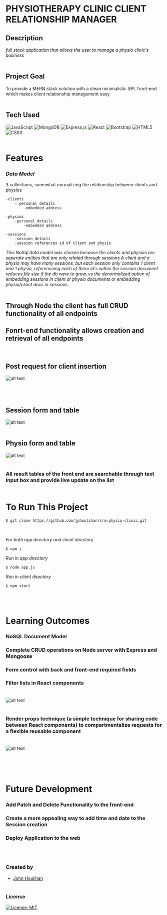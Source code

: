 # **PHYSIOTHERAPY CLINIC CLIENT RELATIONSHIP MANAGER** 

## **Description** 
_full stack application that allows the user to manage a physio clinic's business_<br/><br/>

## **Project Goal**
To provide a MERN stack solution with a clean minimalistic SPL front-end which makes client relationship management easy<br/><br/>

## **Tech Used**<br/>
![JavaScript](https://img.shields.io/badge/javascript-%23323330.svg?style=for-the-badge&logo=javascript&logoColor=%23F7DF1E)
![MongoDB](https://img.shields.io/badge/MongoDB-%234ea94b.svg?style=for-the-badge&logo=mongodb&logoColor=white)
![Express.js](https://img.shields.io/badge/express.js-%23404d59.svg?style=for-the-badge&logo=express&logoColor=%2361DAFB)
![React](https://img.shields.io/badge/react-%2320232a.svg?style=for-the-badge&logo=react&logoColor=%2361DAFB)
![Bootstrap](https://img.shields.io/badge/bootstrap-%23563D7C.svg?style=for-the-badge&logo=bootstrap&logoColor=white)
![HTML5](https://img.shields.io/badge/html5-%23E34F26.svg?style=for-the-badge&logo=html5&logoColor=white)
![CSS3](https://img.shields.io/badge/css3-%231572B6.svg?style=for-the-badge&logo=css3&logoColor=white)
<br/><br/>

# **Features**<br/>
### *Data Model*

3 collections, somewhat normalizing the relationship between clients and physios

    -clients
        - personal details
            -embedded address
    
    -physios
        -personal details
            -embedded address

    -sessions
        -session details
        -session references id of client and physio

_This NoSql data model was chosen because the clients and physios are seperate entities that are only related through sessions
A client and a physio may have many sessions, but each session only contains 1 client and 1 physio, referenceing each of there
_id's within the session document reduces file size if the db were to grow, vs the denormalized option of embedding sessions in 
client or physio documents or embedding physio/client docs in sessions.__
<br/><br/>

## Through Node the client has full CRUD functionality of all endpoints
## Fonrt-end functionality allows creation and retrieval of all endpoints 
<br/>


## **Post request for client insertion**


![alt text](post-console-output.png "samp console output post")<br/><br><br/><br/>


## **Session form and table**

![alt text](session-front-end.png "in app response")<br/><br/>

## **Physio form and table**

![alt text](physio-front-end.png "in app response")<br/><br/>

### **All result tables of the front end are searchable through text input box and provide live update on the list**<br /><br />


# **To Run This Project**

```
$ git clone https://github.com/jphoulihan/crm-physio-clinic.git
```
<br/>

_For both app directory and client directory_

```
$ npm i
```

_Run in app directory_
```
$ node app.js
```

_Run in client directory_
```
$ npm start
```

<br/><br/>

# **Learning Outcomes**
### NoSQL Document Model
### Complete CRUD operations on Node server with Express and Mongoose
### Form control with back and front-end required fields
### Filter lists in React components <br/><br />
![alt text](filter-code-ex.png "in app response")<br/><br/>
### Render props technique (a simple technique for sharing code between React components) to compartmentalize requests for a flexible reusable component<br/><br/>
![alt text](comp-reuse-get.png "in app response")<br/><br/>


<br/><br/>

# **Future Development**

### Add Patch and Delete Functionality to the front-end
### Create a more appealing way to add time and date to the Session creation
### Deploy Application to the web 
<br /><br />

### **Created by**

- [John Houlihan](https://github.com/jphoulihan "Visit John's GitHub")<br/><br/>

### **License**

[![License: MIT](https://img.shields.io/badge/License-MIT-yellow.svg)](https://opensource.org/licenses/MIT)